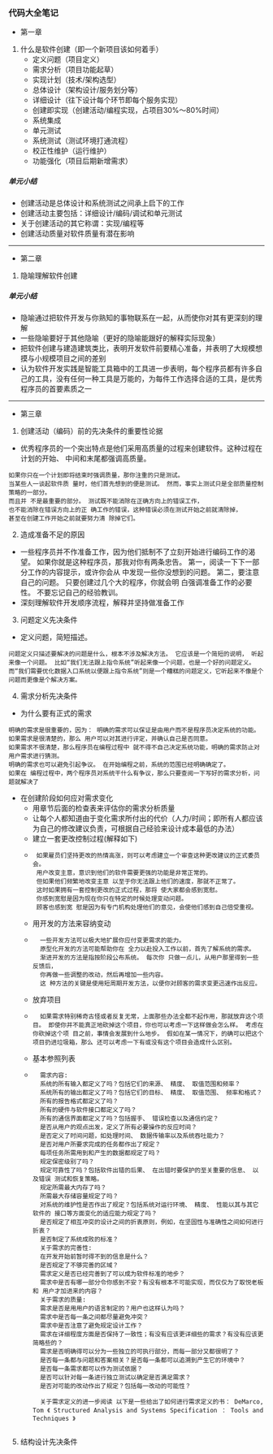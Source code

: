 ### 代码大全笔记

* 第一章
1. 什么是软件创建（即一个新项目该如何着手）
    - 定义问题（项目定义）
    - 需求分析（项目功能起草）
    - 实现计划（技术/架构选型）
    - 总体设计（架构设计/服务划分等）
    - 详细设计（往下设计每个环节即每个服务实现）
    - 创建即实现（创建活动/编程实现，占项目30%～80%时间）
    - 系统集成
    - 单元测试
    - 系统测试（测试环境打通流程）
    - 校正性维护（运行维护）
    - 功能强化（项目后期新增需求）

##### 单元小结
- 创建活动是总体设计和系统测试之间承上启下的工作
- 创建活动主要包括：详细设计/编码/调试和单元测试
- 关于创建活动的其它称谓：实现/编程等
- 创建活动质量对软件质量有潜在影响
---

* 第二章
1. 隐喻理解软件创建

##### 单元小结
- 隐喻通过把软件开发与你熟知的事物联系在一起，从而使你对其有更深刻的理解
- 一些隐喻要好于其他隐喻（更好的隐喻能跟好的解释实际现象）
- 把软件创建与建造建筑类比，表明开发软件前要精心准备，并表明了大规模想摸与小规模项目之间的差别
- 认为软件开发实践是智能工具箱中的工具进一步表明，每个程序员都有许多自己的工具，没有任何一种工具是万能的，为每件工作选择合适的工具，是优秀程序员的首要素质之一
---

* 第三章
1. 创建活动（编码）前的先决条件的重要性论据
- 优秀程序员的一个突出特点是他们采用高质量的过程来创建软件。这种过程在计划的开始、 中间和末尾都强调高质量。
```
如果你只在一个计划即将结束时强调质量，那你注重的只是测试。
当某些人一谈起软件质 量时，他们首先想到的便是测试。 然而，事实上测试只是全部质量控制策略的一部分。
而且并 不是最重要的部分。 测试既不能消除在正确方向上的错误工作，
也不能消除在错误方向上的正 确工作的错误，这种错误必须在测试开始之前就清除掉，
甚至在创建工作开始之前就要努力清 除掉它们。
```

2. 造成准备不足的原因
- 一些程序员并不作准备工作，因为他们抵制不了立刻开始进行编码工作的渴望。 如果你就是这种程序员，那我对你有两条忠告。 第一，阅读一下下一部分工作的内容提示，或许你会从 中发现一些你没想到的问题。 第二，要注意自己的问题。 只要创建过几个大的程序，你就会明 白强调准备工作的必要性。 不要忘记自己的经验教训。
- 深刻理解软件开发顺序流程，解释并坚持做准备工作

3. 问题定义先决条件
- 定义问题，简短描述。
```
问题定义只描述要解决的问题是什么，根本不涉及解决方法。 它应该是一个简短的说明， 听起来像一个问题。 比如“我们无法跟上指令系统”听起来像一个问题，也是一个好的问题定义。 而“我们需要优化数据入口系统以便跟上指令系统”则是一个糟糕的问题定义，它听起来不像是个问题而更像是个解决方案。
```

4. 需求分析先决条件
- 为什么要有正式的需求
```
明确的需求是很重要的，因为： 明确的需求可以保证是由用户而不是程序员决定系统的功能。 
如果需求是很清楚的，那么 用户可以对其进行评定，并确认自己是否同意。 
如果需求不很清楚，那么程序员在编程过程中 就不得不自己决定系统功能，明确的需求防止对用户需求进行猜测。 
明确的需求也可以避免引起争议。 在开始编程之前，系统的范围已经明确确定了。 
如果在 编程过程中，两个程序员对系统干什么有争议，那么只要查阅一下写好的需求分析，问题就解决了
```
- 在创建阶段如何应对需求变化    
    - 用章节后面的检查表来评估你的需求分析质量
    - 让每个人都知道由于变化需求所付出的代价（人力/时间；即所有人都应该为自己的修改建议负责，可根据自己经验来设计成本最低的办法）
    - 建立一套更改控制过程(解释如下)
    - ```
       如果雇员们坚持更改的热情高涨，则可以考虑建立一个审查这种更改建议的正式委员会。 
       用户改变主意，意识到他们的软件需要更强的功能是非常正常的。 
       但如果他们频繁地改变主意 以至于你无法跟上他们的速度，那就不正常了。 
       这时如果拥有一套控制更改的正式过程，那将 使大家都会感到宽慰。 
       你感到宽慰是因为现在你只在特定的时候处理变动问题。 
       顾客也感到宽 慰是因为有专门机构处理他们的意见，会使他们感到自己倍受重视。
        ```
    - 用开发的方法来容纳变动
    - ```
        一些开发方法可以极大地扩展你应付变更需求的能力。 
        原型化开发的方法可能帮助你在 全力以赴投入工作以前，首先了解系统的需求。 
        渐进开发的方法是指按阶段公布系统。 每次你 只做一点儿，从用户那里得到一些反馈后，
        你再做一些调整的改动，然后再增加一些内容。 
        这 种方法的关键是使用短周期开发方法，以便你对顾客的需求变更迅速作出反应。
        ```
    - 放弃项目
    - ```
        如果需求特别稀奇古怪或者反复无常，上面那些办法全都不起作用，那就放弃这个项目。 即使你并不能真正地砍掉这个项目，你也可以考虑一下这样做会怎么样。 考虑在你砍掉这个项 目之前，事情会发展到什么地步。 假如在某一情况下，的确可以把这个项目扔进垃圾箱，那么 还可以考虑一下有或没有这个项目会造成什么区别。
        ```
    - 基本参照列表
    - ```
        需求内容: 
        系统的所有输入都定义了吗？包括它们的来源、 精度、 取值范围和频率？ 
        系统所有的输出都定义了吗？包括它们的目标、 精度、 取值范围、 频率和格式？ 
        所有的报告格式都定义了吗？ 
        所有的硬件与软件接口都定义了吗？ 
        所有的通信界面都定义了吗？包括握手、 错误检查以及通信约定？ 
        是否从用户的观点出发，定义了所有必要操作的反应时间？ 
        是否定义了时间问题，如处理时间、 数据传输率以及系统吞吐能力？ 
        是否对用户所要求完成的任务都作出了规定？ 
        每项任务所需用到和产生的数据都规定了吗？ 
        规定保密级别了吗？ 
        规定可靠性了吗？包括软件出错的后果、 在出错时要保护的至关重要的信息、 以及错误 测试和恢复策略。 
        规定所需最大内存了吗？ 
        所需最大存储容量规定了吗？ 
        对系统的维护性是否作出了规定？包括系统对运行环境、 精度、 性能以其与其它软件的 接口等方面变化的适应能力规定了吗？ 
        是否规定了相互冲突的设计之间的折衷原则，例如，在坚固性与准确性之间如何进行折衷？ 
        是否制定了系统成败的标准？ 
        关于需求的完善性:
        在开发开始前暂时得不到的信息是什么？
        是否规定了不够完善的区域？ 
        需求定义是否已经完善到了可以成为软件标准的地步？ 
        需求中是否有哪一部分令你感到不安？有没有根本不可能实现，而仅仅为了取悦老板和 用户才加进来的内容？ 
        关于需求的质量:
        需求是否是用用户的语言制定的？用户也这样认为吗？ 
        需求中是否每一条之间都尽量避免冲突？ 
        需求中是否注意了避免规定设计工作？ 
        需求在详细程度方面是否保持了一致性；有没有应该更详细些的需求？有没有应该更 简略些的？ 
        需求是否明确得可以分为一些独立的可执行部分，而每一部分又都很明了？ 
        是否每一条都与问题和答案相关？是否每一条都可以追溯到产生它的环境中？ 
        是否每一条需求都可以作为测试依据？
        是否可以针对每一条进行独立测试以确定是否满足需求？ 
        是否对可能的改动作出了规定？包括每一改动的可能性？

        关于需求定义的进一步阅读 以下是一些给出了如何进行需求定义的书： DeMarco, Tom 《 Structured Analysis and Systems Specification ： Tools and Techniques 》
    ```

5. 结构设计先决条件
